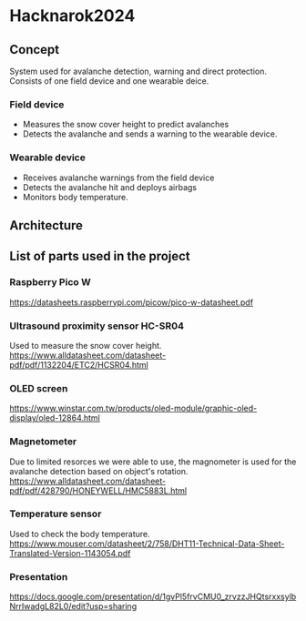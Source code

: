 # Hacknarok2024

## Concept
System used for avalanche detection, warning and direct protection. Consists of one field device and one wearable deice. 
### Field device
* Measures the snow cover height to predict avalanches
* Detects the avalanche and sends a warning to the wearable device.
### Wearable device
* Receives avalanche warnings from the field device
* Detects the avalanche hit and deploys airbags
* Monitors body temperature.
## Architecture

## List of parts used in the project
### Raspberry Pico W
https://datasheets.raspberrypi.com/picow/pico-w-datasheet.pdf
### Ultrasound proximity sensor HC-SR04
Used to measure the snow cover height.\
https://www.alldatasheet.com/datasheet-pdf/pdf/1132204/ETC2/HCSR04.html
### OLED screen
https://www.winstar.com.tw/products/oled-module/graphic-oled-display/oled-12864.html
### Magnetometer
Due to limited resorces we were able to use, the magnometer is used for the avalanche detection based on object's rotation.\
https://www.alldatasheet.com/datasheet-pdf/pdf/428790/HONEYWELL/HMC5883L.html
### Temperature sensor 
Used to check the body temperature.\
https://www.mouser.com/datasheet/2/758/DHT11-Technical-Data-Sheet-Translated-Version-1143054.pdf
### Presentation
https://docs.google.com/presentation/d/1gvPl5frvCMU0_zrvzzJHQtsrxxsylbNrrIwadgL82L0/edit?usp=sharing
